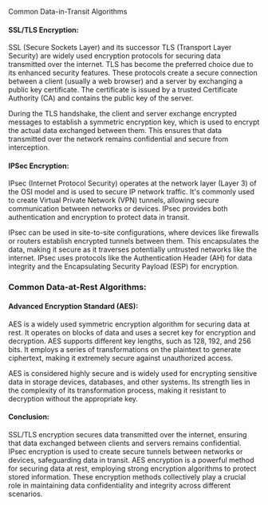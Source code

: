 Common Data-in-Transit Algorithms
#### **SSL/TLS Encryption:**

SSL (Secure Sockets Layer) and its successor TLS (Transport Layer Security) are widely used encryption protocols for securing data transmitted over the internet. TLS has become the preferred choice due to its enhanced security features. These protocols create a secure connection between a client (usually a web browser) and a server by exchanging a public key certificate. The certificate is issued by a trusted Certificate Authority (CA) and contains the public key of the server.

During the TLS handshake, the client and server exchange encrypted messages to establish a symmetric encryption key, which is used to encrypt the actual data exchanged between them. This ensures that data transmitted over the network remains confidential and secure from interception.

#### **IPSec Encryption:**

IPsec (Internet Protocol Security) operates at the network layer (Layer 3) of the OSI model and is used to secure IP network traffic. It's commonly used to create Virtual Private Network (VPN) tunnels, allowing secure communication between networks or devices. IPsec provides both authentication and encryption to protect data in transit.

IPsec can be used in site-to-site configurations, where devices like firewalls or routers establish encrypted tunnels between them. This encapsulates the data, making it secure as it traverses potentially untrusted networks like the internet. IPsec uses protocols like the Authentication Header (AH) for data integrity and the Encapsulating Security Payload (ESP) for encryption.

### **Common Data-at-Rest Algorithms:**

#### **Advanced Encryption Standard (AES):**

AES is a widely used symmetric encryption algorithm for securing data at rest. It operates on blocks of data and uses a secret key for encryption and decryption. AES supports different key lengths, such as 128, 192, and 256 bits. It employs a series of transformations on the plaintext to generate ciphertext, making it extremely secure against unauthorized access.

AES is considered highly secure and is widely used for encrypting sensitive data in storage devices, databases, and other systems. Its strength lies in the complexity of its transformation process, making it resistant to decryption without the appropriate key.

#### **Conclusion:**

SSL/TLS encryption secures data transmitted over the internet, ensuring that data exchanged between clients and servers remains confidential. IPsec encryption is used to create secure tunnels between networks or devices, safeguarding data in transit. AES encryption is a powerful method for securing data at rest, employing strong encryption algorithms to protect stored information. These encryption methods collectively play a crucial role in maintaining data confidentiality and integrity across different scenarios.
